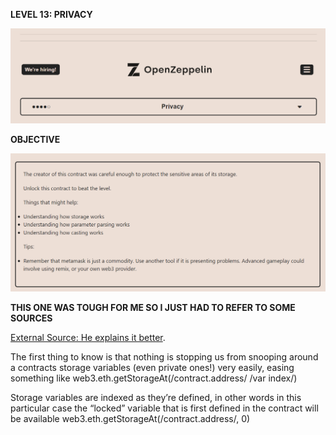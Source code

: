 **LEVEL 13: PRIVACY**

![](images/img.png)

**OBJECTIVE**

![img.png](images/img_1.png)

**THIS ONE WAS TOUGH FOR ME SO I JUST HAD TO REFER TO SOME SOURCES**

[External Source: He explains it better](https://medium.com/coinmonks/ethernaut-privacy-problem-7106562caee2).

The first thing to know is that nothing is stopping us from snooping around a contracts storage variables (even private ones!) very easily, easing something like web3.eth.getStorageAt(/contract.address/ /var index/)

Storage variables are indexed as they’re defined, in other words in this particular case the “locked” variable that is first defined in the contract will be available web3.eth.getStorageAt(/contract.address/, 0)


